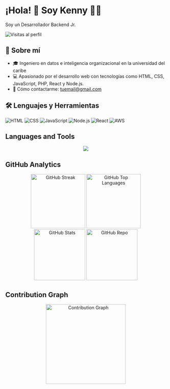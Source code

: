 # ¡Hola! 👋 Soy Kenny 🧑‍💻
Soy un Desarrollador Backend Jr.

![Visitas al perfil](https://komarev.com/ghpvc/?username=tuusuario&color=blue)

## 🚀 Sobre mí
- 🎓 Ingeniero en datos e inteligencia organizacional en la universidad del caribe
- 💻 Apasionado por el desarrollo web con tecnologías como HTML, CSS, JavaScript, PHP, React y Node.js.
- 📩 Cómo contactarme: [tuemail@gmail.com](mailto:tuemail@gmail.com)

## 🛠️ Lenguajes y Herramientas
![HTML](https://img.shields.io/badge/HTML-000000?style=for-the-badge&logo=html5)
![CSS](https://img.shields.io/badge/CSS-000000?style=for-the-badge&logo=css3)
![JavaScript](https://img.shields.io/badge/JavaScript-000000?style=for-the-badge&logo=javascript)
![Node.js](https://img.shields.io/badge/Node.js-000000?style=for-the-badge&logo=node.js)
![React](https://img.shields.io/badge/React-000000?style=for-the-badge&logo=react)
![AWS](https://img.shields.io/badge/AWS-000000?style=for-the-badge&logo=amazonaws)

## Languages and Tools

<div align="center">
    <img src="https://skillicons.dev/icons?i=html,css,js,ts,cpp,python,php,vuejs,react,nodejs,mongodb,mysql,aws,gcp,git" />
</div>

## GitHub Analytics

<p align="center" padding-bottom: "25px">
  <!-- GitHub Streak -->
  <picture>
    <source srcset="https://github-readme-streak-stats.herokuapp.com/?user=marcosd59&theme=dark&background=000&sideLabels=ffffff&ring=0084FF&fire=0084FF&currStreakLabel=0084FF&sideNums=ffffff&currStreakNum=ffffff&dates=ffffff" media="(prefers-color-scheme: dark)" />
    <source srcset="https://github-readme-streak-stats.herokuapp.com/?user=marcosd59&theme=default&background=fff&sideLabels=000&ring=0084FF&fire=0084ff&currStreakLabel=0084FF&sideNums=000&currStreakNum=000&dates=000" media="(prefers-color-scheme: light), (prefers-color-scheme: no-preference)" />
    <img height = "170em" src="https://github-readme-streak-stats.herokuapp.com/?user=marcosd59&theme=default" alt="GitHub Streak" />
  </picture>

  <!-- GitHub Top Languages -->
  <picture>
    <source srcset="https://github-readme-stats.vercel.app/api/top-langs/?username=marcosd59&layout=compact&title_color=0084ff&text_color=ffffff&bg_color=000&hide=jupyter%20notebook,c%2B%2B" media="(prefers-color-scheme: dark)" />
    <source srcset="https://github-readme-stats.vercel.app/api/top-langs/?username=marcosd59&layout=compact&title_color=0084ff&text_color=000&bg_color=fff&hide=jupyter%20notebook,c%2B%2B" media="(prefers-color-scheme: light), (prefers-color-scheme: no-preference)" />
    <img height = "170em"  src="https://github-readme-stats.vercel.app/api/top-langs/?username=marcosd59&layout=compact&theme=default" alt="GitHub Top Languages" />
  </picture>

  <!-- GitHub Stats -->
  <picture>
    <source srcset="https://github-readme-stats.vercel.app/api?username=marcosd59&show_icons=true&title_color=0084ff&text_color=ffffff&bg_color=000&icon_color=0084ff" media="(prefers-color-scheme: dark)" />
    <source srcset="https://github-readme-stats.vercel.app/api?username=marcosd59&show_icons=true&title_color=0084ff&text_color=000&bg_color=fff&icon_color=0084ff" media="(prefers-color-scheme: light), (prefers-color-scheme: no-preference)" />
    <img height = "160em"  src="https://github-readme-stats.vercel.app/api?username=marcosd59&show_icons=true&theme=default" alt="GitHub Stats" />
  </picture>

  <!-- GitHub Repo -->
  <picture>
    <source srcset="https://github-readme-stats.vercel.app/api/pin/?username=marcosd59&repo=quick-cyber-store&title_color=0084ff&text_color=ffffff&bg_color=000&icon_color=fff" media="(prefers-color-scheme: dark)" />
    <source srcset="https://github-readme-stats.vercel.app/api/pin/?username=marcosd59&repo=quick-cyber-store&title_color=0084ff&text_color=000&bg_color=fff&icon_color=0084ff" media="(prefers-color-scheme: light), (prefers-color-scheme: no-preference)" />
    <img height = "160em" src="https://github-readme-stats.vercel.app/api/pin/?username=marcosd59&repo=quick-cyber-store&theme=default" alt="GitHub Repo" />
  </picture>
</p>

## Contribution Graph

<p align="center" padding-bottom: "20px">
  <!-- Contribution Graph -->
  <picture>
    <source srcset="https://github-readme-activity-graph.vercel.app/graph?username=marcosd59&title_color=0084ff&text_color=ffffff&bg_color=000&line=0084ff&point=fff&color=fff&area=true&area_color=0098ff" media="(prefers-color-scheme: dark)" />
    <source srcset="https://github-readme-activity-graph.vercel.app/graph?username=marcosd59&title_color=0084ff&text_color=000&bg_color=fff&line=0084ff&point=0060ff&color=000&area=true&area_color=0088ff" media="(prefers-color-scheme: light), (prefers-color-scheme: no-preference)" />
    <img height = "250em" src="https://github-readme-activity-graph.vercel.app/graph?username=marcosd59&theme=default" alt="Contribution Graph" />
  </picture>
</p>

